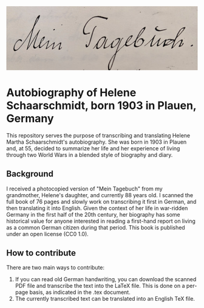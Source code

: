<img src="Title_Photo.png" alt="Mein Tagebuch" title="Mein Tagebuch">

# Autobiography of Helene Schaarschmidt, born 1903 in Plauen, Germany

This repository serves the purpose of transcribing and translating Helene Martha Schaarschmidt's autobiography. She was born in 1903 in Plauen and, at 55, decided to summarize her life and her experience of living through two World Wars in a blended style of biography and diary. 

## Background

I received a photocopied version of "Mein Tagebuch" from my grandmother, Helene's daughter, and currently 88 years old. I scanned the full book of 76 pages and slowly work on transcribing it first in German, and then translating it into English. Given the context of her life in war-ridden Germany in the first half of the 20th century, her biography has some historical value for anyone interested in reading a first-hand report on living as a common German citizen during that period.
This book is published under an open license (CC0 1.0).

## How to contribute

There are two main ways to contribute:

1. If you can read old German handwriting, you can download the scanned PDF file and transcribe the text into the LaTeX file. This is done on a per-page basis, as indicated in the .tex document.
2. The currently transcribed text can be translated into an English TeX file.
